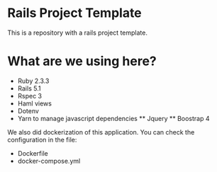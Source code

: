 # Rails Project Template

This is a repository with a rails project template.

# What are we using here?

* Ruby 2.3.3
* Rails 5.1
* Rspec 3
* Haml views
* Dotenv
* Yarn to manage javascript dependencies 
** Jquery
** Boostrap 4

We also did dockerization of this application. You can check the configuration in the file:

* Dockerfile
* docker-compose.yml

